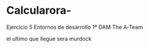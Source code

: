 # Calcularora-
Ejercicio 5 Entornos de desarrollo 1º DAM
The A-Team


el ultimo que llegue sera murdock

